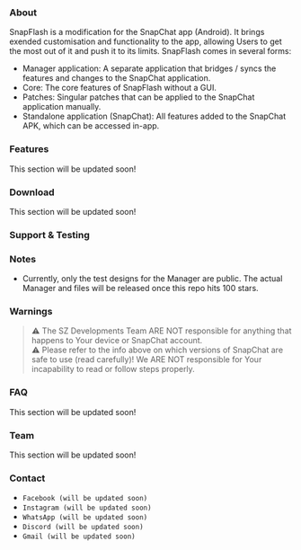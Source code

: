 ### About
SnapFlash is a modification for the SnapChat app (Android). It brings exended customisation and functionality to the app, allowing Users to get the most out of it and push it to its limits. SnapFlash comes in several forms:

- Manager application: A separate application that bridges / syncs the features and changes to the SnapChat application.
- Core: The core features of SnapFlash without a GUI.
- Patches: Singular patches that can be applied to the SnapChat application manually.
- Standalone application (SnapChat): All features added to the SnapChat APK, which can be accessed in-app.

### Features
This section will be updated soon!

### Download
This section will be updated soon!

### Support & Testing

### Notes
- Currently, only the test designs for the Manager are public. The actual Manager and files will be released once this repo hits 100 stars.

### Warnings
> ⚠️ The SZ Developments Team ARE NOT responsible for anything that happens to Your device or SnapChat account.  
> ⚠️ Please refer to the info above on which versions of SnapChat are safe to use (read carefully)! We ARE NOT responsible for Your incapability to read or follow steps properly.  

### FAQ
This section will be updated soon!

### Team
This section will be updated soon!

### Contact
- `Facebook (will be updated soon)`
- `Instagram (will be updated soon)`
- `WhatsApp (will be updated soon)`
- `Discord (will be updated soon)`
- `Gmail (will be updated soon)`
